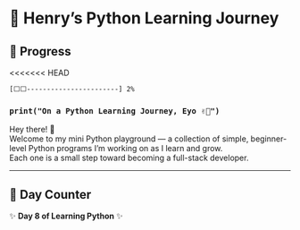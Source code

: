 # 🐍 Henry’s Python Learning Journey

## 📅 Progress
<<<<<<< HEAD

```diff
[⬜⬜-----------------------] 2%
```
### `print("On a Python Learning Journey, Eyo ✌🏾")`

Hey there! 👋  
Welcome to my mini Python playground — a collection of simple, beginner-level Python programs I’m working on as I learn and grow.  
Each one is a small step toward becoming a full-stack developer.

---

## 📆 Day Counter
✨ **Day 8 of Learning Python** ✨

<!-- STATS:START -->
<!-- STATS:END -->

<!-- UPDATED:START -->
<!-- UPDATED:END -->


